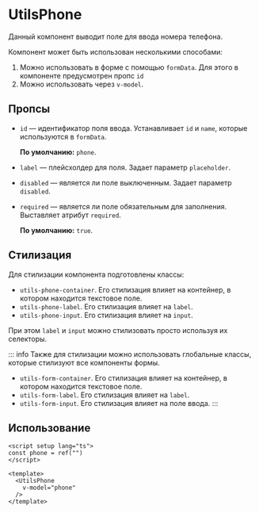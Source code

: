 # UtilsPhone

Данный компонент выводит поле для ввода номера телефона.

Компонент может быть использован несколькими способами:

1. Можно использовать в форме с помощью `formData`. Для этого в компоненте предусмотрен пропс `id`
1. Можно использовать через `v-model`.

## Пропсы

- `id` — идентификатор поля ввода. Устанавливает `id` и `name`, которые используются в `formData`.

  **По умолчанию:** `phone`.

- `label` — плейсхолдер для поля. Задает параметр `placeholder`.

- `disabled` — является ли поле выключенным. Задает параметр `disabled`.

- `required` — является ли поле обязательным для заполнения. Выставляет атрибут `required`.

  **По умолчанию:** `true`.

## Стилизация

Для стилизации компонента подготовлены классы:

- `utils-phone-container`. Его стилизация влияет на контейнер, в котором находится текстовое поле.
- `utils-phone-label`. Его стилизация влияет на `label`.
- `utils-phone-input`. Его стилизация влияет на `input`.

При этом `label` и `input` можно стилизовать просто используя их селекторы.

::: info
Также для стилизации можно использовать глобальные классы, которые стилизуют все компоненты формы.

- `utils-form-container`. Его стилизация влияет на контейнер, в котором находится текстовое поле.
- `utils-form-label`. Его стилизация влияет на `label`.
- `utils-form-input`. Его стилизация влияет на поле ввода.
:::

## Использование

```vue
<script setup lang="ts">
const phone = ref("")
</script>

<template>
  <UtilsPhone
    v-model="phone"
  />
</template>
```
